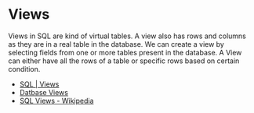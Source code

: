 # Views

Views in SQL are kind of virtual tables. A view also has rows and columns as they are in a real table in the database. We can create a view by selecting fields from one or more tables present in the database. A View can either have all the rows of a table or specific rows based on certain condition.

- [SQL | Views](https://www.geeksforgeeks.org/sql-views/)
- [Datbase Views](https://www.ibm.com/docs/en/eamfoc/7.6.0?topic=structure-views)
- [SQL Views - Wikipedia](https://en.wikipedia.org/wiki/View_(SQL))
